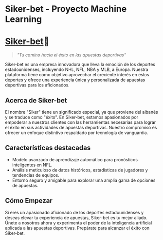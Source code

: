 # Siker-bet - Proyecto Machine Learning

# [Siker-bet](https://sikerbet.fly.dev)🤝

> _"Tu camino hacia el éxito en las apuestas deportivas"_

Siker-bet es una empresa innovadora que lleva la emoción de los deportes estadounidenses, incluyendo NHL, NFL, NBA y MLB, a Europa. Nuestra plataforma tiene como objetivo aprovechar el creciente interés en estos deportes y ofrece una experiencia única y personalizada de apuestas deportivas para los aficionados.

## Acerca de Siker-bet

El nombre "Siker" tiene un significado especial, ya que proviene del albanés y se traduce como "éxito". En Siker-bet, estamos apasionados por empoderar a nuestros clientes con las herramientas necesarias para lograr el éxito en sus actividades de apuestas deportivas. Nuestro compromiso es ofrecer un enfoque distintivo respaldado por tecnología de vanguardia.

## Características destacadas

- Modelo avanzado de aprendizaje automático para pronósticos inteligentes en NFL.
- Análisis meticuloso de datos históricos, estadísticas de jugadores y tendencias de equipos.
- Entorno seguro y amigable para explorar una amplia gama de opciones de apuestas.

## Cómo Empezar

Si eres un apasionado aficionado de los deportes estadounidenses y deseas elevar tu experiencia de apuestas, Siker-bet es tu mejor aliado. Únete a nosotros ahora y experimenta el poder de la inteligencia artificial aplicada a las apuestas deportivas. Prepárate para alcanzar el éxito con Siker-bet.

